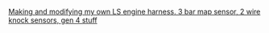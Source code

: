 [Making and modifying my own LS engine harness. 3 bar map sensor, 2 wire knock sensors, gen 4 stuff](https://youtu.be/R7CKixcvuws)
